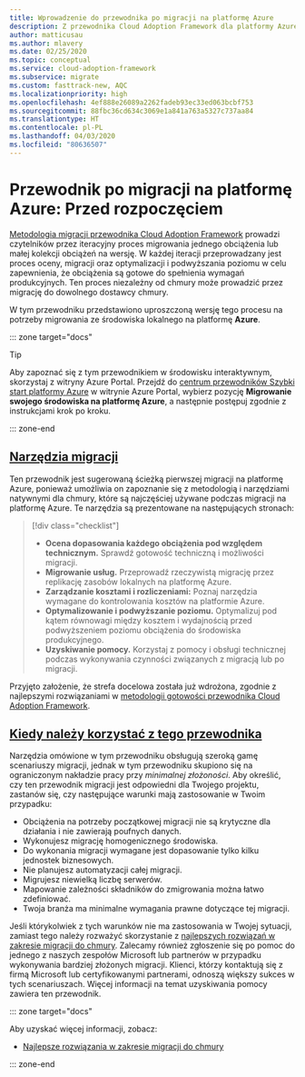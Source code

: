 ```yaml
---
title: Wprowadzenie do przewodnika po migracji na platformę Azure
description: Z przewodnika Cloud Adoption Framework dla platformy Azure dowiesz się, jak efektywnie migrować usługi Twojej organizacji na platformę Azure.
author: matticusau
ms.author: mlavery
ms.date: 02/25/2020
ms.topic: conceptual
ms.service: cloud-adoption-framework
ms.subservice: migrate
ms.custom: fasttrack-new, AQC
ms.localizationpriority: high
ms.openlocfilehash: 4ef888e26089a2262fadeb93ec33ed063bcbf753
ms.sourcegitcommit: 88fbc36cd634c3069e1a841a763a5327c737aa84
ms.translationtype: HT
ms.contentlocale: pl-PL
ms.lasthandoff: 04/03/2020
ms.locfileid: "80636507"
---
```

# <a name="azure-migration-guide-before-you-start"></a>Przewodnik po migracji na platformę Azure: Przed rozpoczęciem

[Metodologia migracji przewodnika Cloud Adoption Framework](../index.md) prowadzi czytelników przez iteracyjny proces migrowania jednego obciążenia lub małej kolekcji obciążeń na wersję. W każdej iteracji przeprowadzany jest proces oceny, migracji oraz optymalizacji i podwyższania poziomu w celu zapewnienia, że obciążenia są gotowe do spełnienia wymagań produkcyjnych. Ten proces niezależny od chmury może prowadzić przez migrację do dowolnego dostawcy chmury.

W tym przewodniku przedstawiono uproszczoną wersję tego procesu na potrzeby migrowania ze środowiska lokalnego na platformę **Azure**.

::: zone target="docs"

> [!TIP]
> Aby zapoznać się z tym przewodnikiem w środowisku interaktywnym, skorzystaj z witryny Azure Portal. Przejdź do [centrum przewodników Szybki start platformy Azure](https://portal.azure.com/?feature.quickstart=true#blade/Microsoft_Azure_Resources/QuickstartCenterBlade) w witrynie Azure Portal, wybierz pozycję **Migrowanie swojego środowiska na platformę Azure**, a następnie postępuj zgodnie z instrukcjami krok po kroku.

::: zone-end

## <a name="migration-tools"></a>[Narzędzia migracji](#tab/MigrationTools)

Ten przewodnik jest sugerowaną ścieżką pierwszej migracji na platformę Azure, ponieważ umożliwia on zapoznanie się z metodologią i narzędziami natywnymi dla chmury, które są najczęściej używane podczas migracji na platformę Azure. Te narzędzia są prezentowane na następujących stronach:

> [!div class="checklist"]
>
> - **Ocena dopasowania każdego obciążenia pod względem technicznym.** Sprawdź gotowość techniczną i możliwości migracji.
> - **Migrowanie usług.** Przeprowadź rzeczywistą migrację przez replikację zasobów lokalnych na platformę Azure.
> - **Zarządzanie kosztami i rozliczeniami:** Poznaj narzędzia wymagane do kontrolowania kosztów na platformie Azure.
> - **Optymalizowanie i podwyższanie poziomu.** Optymalizuj pod kątem równowagi między kosztem i wydajnością przed podwyższeniem poziomu obciążenia do środowiska produkcyjnego.
> - **Uzyskiwanie pomocy.** Korzystaj z pomocy i obsługi technicznej podczas wykonywania czynności związanych z migracją lub po migracji.

Przyjęto założenie, że strefa docelowa została już wdrożona, zgodnie z najlepszymi rozwiązaniami w [metodologii gotowości przewodnika Cloud Adoption Framework](../../ready/index.md).

## <a name="when-to-use-this-guide"></a>[Kiedy należy korzystać z tego przewodnika](#tab/WhenToUseThisGuide)

Narzędzia omówione w tym przewodniku obsługują szeroką gamę scenariuszy migracji, jednak w tym przewodniku skupiono się na ograniczonym nakładzie pracy przy _minimalnej złożoności_. Aby określić, czy ten przewodnik migracji jest odpowiedni dla Twojego projektu, zastanów się, czy następujące warunki mają zastosowanie w Twoim przypadku:

- Obciążenia na potrzeby początkowej migracji nie są krytyczne dla działania i nie zawierają poufnych danych.
- Wykonujesz migrację homogenicznego środowiska.
- Do wykonania migracji wymagane jest dopasowanie tylko kilku jednostek biznesowych.
- Nie planujesz automatyzacji całej migracji.
- Migrujesz niewielką liczbę serwerów.
- Mapowanie zależności składników do zmigrowania można łatwo zdefiniować.
- Twoja branża ma minimalne wymagania prawne dotyczące tej migracji.

Jeśli którykolwiek z tych warunków nie ma zastosowania w Twojej sytuacji, zamiast tego należy rozważyć skorzystanie z [najlepszych rozwiązań w zakresie migracji do chmury](../azure-best-practices/index.md). Zalecamy również zgłoszenie się po pomoc do jednego z naszych zespołów Microsoft lub partnerów w przypadku wykonywania bardziej złożonych migracji. Klienci, którzy kontaktują się z firmą Microsoft lub certyfikowanymi partnerami, odnoszą większy sukces w tych scenariuszach. Więcej informacji na temat uzyskiwania pomocy zawiera ten przewodnik.

<!-- markdownlint-enable MD033 -->

::: zone target="docs"

Aby uzyskać więcej informacji, zobacz:

- [Najlepsze rozwiązania w zakresie migracji do chmury](../azure-best-practices/index.md)

::: zone-end
